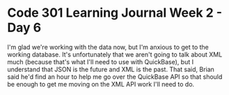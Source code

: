 # Code 301 Learning Journal Week 2 - Day 6
I'm glad we're working with the data now, but I'm anxious to get to the working database.  It's unfortunately that we aren't going to talk about XML much (because that's what I'll need to use with QuickBase), but I understand that JSON is the future and XML is the past.  That said, Brian said he'd find an hour to help me go over the QuickBase API so that should be enough to get me moving on the XML API work I'll need to do.
